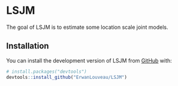 
<!-- README.md is generated from README.Rmd. Please edit that file -->

# LSJM

<!-- badges: start -->
<!-- badges: end -->

The goal of LSJM is to estimate some location scale joint models.

## Installation

You can install the development version of LSJM from
[GitHub](https://github.com/) with:

``` r
# install.packages("devtools")
devtools::install_github("ErwanLouveau/LSJM")
```
